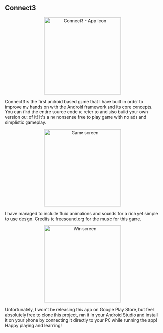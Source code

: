 <p align="center">
<h2>Connect3</h2>
<p align="center">
  <img src="https://drive.google.com/uc?id=1JEkAO24RL5gz7hoC05CF4xA7G4YpuGuU" left="200px" alt="Connect3 - App icon" width="250"/><br>
</p>
Connect3 is the first android based game that I have built in order to improve my hands on with the Android framework and its core concepts. You can find the entire source code to refer to and also build your own version out of it!
It's a no nonsense free to play game with no ads and simplistic gameplay.
<p align= "center">
<img src="https://drive.google.com/uc?id=1BWDgMOoB27eCLtK0AYaEGDluMTcq2Hg0" alt="Game screen" width="250"/>
</p>
I have managed to include fluid animations and sounds for a rich yet simple to use design. Credits to freesound.org for the music for this game.
<p align="center">
  <img src="https://drive.google.com/uc?id=1BU3wv8JnsLwls__rIF-7eFbgLseuRj2b" alt="Win screen" width="250"/>
</p>
Unfortunately, I won't be releasing this app on Google Play Store, but feel absolutely free to clone this project, run it in your Android Studio and install it on your phone by connecting it directly to your PC while running the app! Happy playing and learning!
</p>


